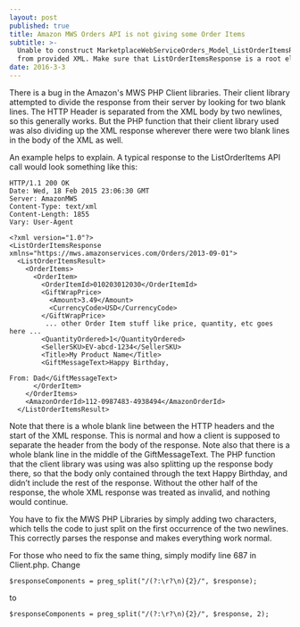 ```yaml
---
layout: post
published: true
title: Amazon MWS Orders API is not giving some Order Items
subtitle: >-
  Unable to construct MarketplaceWebServiceOrders_Model_ListOrderItemsResponse
  from provided XML. Make sure that ListOrderItemsResponse is a root element
date: 2016-3-3
---
```

There is a bug in the Amazon's MWS PHP Client libraries.  Their client library attempted to divide the response from their server by looking for two blank lines. The HTTP Header is separated from the XML body by two newlines, so this generally works. But the PHP function that their client library used was also dividing up the XML response wherever there were two blank lines in the body of the XML as well.

An example helps to explain. A typical response to the ListOrderItems API call would look something like this:

```
HTTP/1.1 200 OK
Date: Wed, 18 Feb 2015 23:06:30 GMT
Server: AmazonMWS
Content-Type: text/xml
Content-Length: 1855
Vary: User-Agent

<?xml version="1.0"?>
<ListOrderItemsResponse xmlns="https://mws.amazonservices.com/Orders/2013-09-01">
  <ListOrderItemsResult>
    <OrderItems>
      <OrderItem>
        <OrderItemId>010203012030</OrderItemId>
        <GiftWrapPrice>
          <Amount>3.49</Amount>
          <CurrencyCode>USD</CurrencyCode>
        </GiftWrapPrice>
         ... other Order Item stuff like price, quantity, etc goes here ...
        <QuantityOrdered>1</QuantityOrdered>
        <SellerSKU>EV-abcd-1234</SellerSKU>
        <Title>My Product Name</Title>
        <GiftMessageText>Happy Birthday,

From: Dad</GiftMessageText>
      </OrderItem>
    </OrderItems>
    <AmazonOrderId>112-0987483-4938494</AmazonOrderId>
  </ListOrderItemsResult>
```
Note that there is a whole blank line between the HTTP headers and the start of the XML response. This is normal and how a client is supposed to separate the header from the body of the response. Note also that there is a whole blank line in the middle of the GiftMessageText. The PHP function that the client library was using was also splitting up the response body there, so that the body only contained through the text Happy Birthday, and didn’t include the rest of the response. Without the other half of the response, the whole XML response was treated as invalid, and nothing would continue.

You have to fix the MWS PHP Libraries by simply adding two characters, which tells the code to just split on the first occurrence of the two newlines. This correctly parses the response and makes everything work normal.

For those who need to fix the same thing, simply modify line 687 in Client.php. Change

```
$responseComponents = preg_split("/(?:\r?\n){2}/", $response);
```

to
```
$responseComponents = preg_split("/(?:\r?\n){2}/", $response, 2);
```


